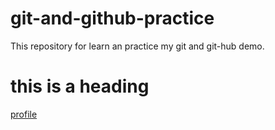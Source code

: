 # git-and-github-practice
This repository for learn an practice my git and git-hub demo.
# this is a heading  
[profile](https://placehold.co/600x400)
